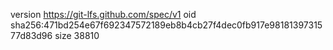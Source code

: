 version https://git-lfs.github.com/spec/v1
oid sha256:471bd254e67f692347572189eb8b4cb27f4dec0fb917e9818139731577d83d96
size 38810
